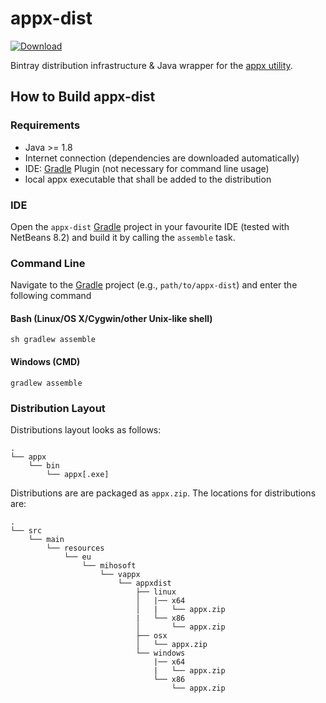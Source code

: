 # appx-dist

[ ![Download](https://api.bintray.com/packages/miho/UG/ugshell-dist/images/download.svg) ](https://bintray.com/miho/Appx/appx-dist/_latestVersion)

Bintray distribution infrastructure & Java wrapper for the [appx utility](https://github.com/miho/fb-util-for-appx).

## How to Build appx-dist

### Requirements

- Java >= 1.8
- Internet connection (dependencies are downloaded automatically)
- IDE: [Gradle](http://www.gradle.org/) Plugin (not necessary for command line usage)
- local appx executable that shall be added to the distribution

### IDE

Open the `appx-dist` [Gradle](http://www.gradle.org/) project in your favourite IDE (tested with NetBeans 8.2) and build it
by calling the `assemble` task.

### Command Line

Navigate to the [Gradle](http://www.gradle.org/) project (e.g., `path/to/appx-dist`) and enter the following command

#### Bash (Linux/OS X/Cygwin/other Unix-like shell)

    sh gradlew assemble
    
#### Windows (CMD)

    gradlew assemble
    
### Distribution Layout

Distributions layout looks as follows:
```
.
└── appx
    └── bin
        └── appx[.exe]

```
Distributions are are packaged as `appx.zip`. The locations for distributions are:
```
.
└── src
    └── main
        └── resources
            └── eu
                └── mihosoft
                    └── vappx
                        └── appxdist
                            ├── linux
                            │   |── x64
                            │   |   └── appx.zip
                            |   └── x86
                            │       └── appx.zip
                            ├── osx
                            │   └── appx.zip
                            └── windows
                                |── x64
                                |   └── appx.zip
                                └── x86
                                    └── appx.zip
```
